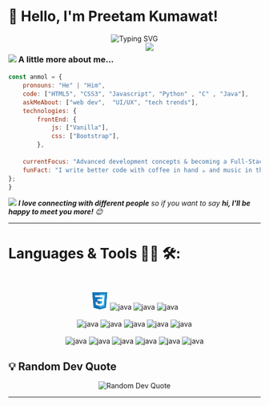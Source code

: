 # 👋 Hello, I'm Preetam Kumawat!

<div align="center">
  <img src="https://readme-typing-svg.herokuapp.com?font=Fira+Code&size=28&duration=4000&pause=1000&color=58A6FF&center=true&vCenter=true&width=600&lines=FrontEnd+Developer+%F0%9F%92%BB;Building+Useful+Tools+%F0%9F%9B%A0%EF%B8%8F;Always+Learning+%F0%9F%93%9A" alt="Typing SVG" />
</div>

<!-- gif image -->
<img align='right' src="https://media.giphy.com/media/M9gbBd9nbDrOTu1Mqx/giphy.gif" width="230">
 
### <img src="https://media.giphy.com/media/VgCDAzcKvsR6OM0uWg/giphy.gif" width="50"> A little more about me...

```javascript
const anmol = {
    pronouns: "He" | "Him",
    code: ["HTML5", "CSS3", "Javascript", "Python" , "C" , "Java"],
    askMeAbout: ["web dev",  "UI/UX", "tech trends"],
    technologies: {
        frontEnd: {
            js: ["Vanilla"],
            css: ["Bootstrap"],
        },

    currentFocus: "Advanced development concepts & becoming a Full-Stack Developer 🚀",
    funFact: "I write better code with coffee in hand ☕ and music in the background 🎶"
};
}

```

<img src="https://media.giphy.com/media/LnQjpWaON8nhr21vNW/giphy.gif" width="60"> <em><b>I love connecting with different people</b> so if you want to say <b>hi, I'll be happy to meet you more!</b> 😊</em>

---

# Languages & Tools 👨‍💻 🛠:

</br>

<!-- Icons -->
<p align="center">

<img src="https://github.com/kumawatpreetam/kumawatpreetam/blob/main/icons/CSS3.png" alt="java" width="35" hight="35">
<img src=" " alt="java" width="35" hight="35">
<img src=" " alt="java" width="35" hight="35">
<img src=" " alt="java" width="35" hight="35">
<br><br>
<img src=" " alt="java" width="35" hight="35">
<img src=" " alt="java" width="35" hight="35">
<img src=" " alt="java" width="35" hight="35">
<img src=" " alt="java"  width="35" hight="35">
<img src=" " alt="java"  width="35" hight="35">
<br><br>
<img src=" " alt="java" width="35" hight="35">
<img src=" " alt="java" width="35" hight="35">
<img src=" " alt="java" width="35" hight="35">
<img src=" " alt="java" width="35" hight="35">
<img src=" " alt="java" width="35" hight="35">
<img src=" " alt="java" width="35" hight="35">

</p>

</div>

<!--Rendom Quote-->

## 💡 Random Dev Quote

<div align="center">
  <img src="https://quotes-github-readme.vercel.app/api?type=horizontal&theme=tokyonight" alt="Random Dev Quote"/>
</div>

---

